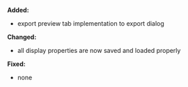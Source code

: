 **Added:**
* export preview tab implementation to export dialog

**Changed:**
* all display properties are now saved and loaded properly

**Fixed:**
* none
